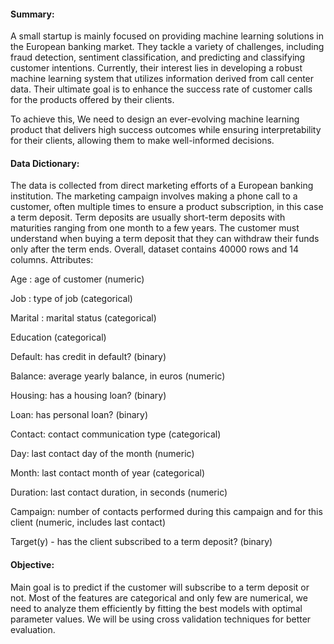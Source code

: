 #### **Summary**:
A small startup is mainly focused on providing machine learning solutions in the European banking market. They tackle a variety of challenges, including fraud detection, sentiment classification, and predicting and classifying customer intentions. Currently, their interest lies in developing a robust machine learning system that utilizes information derived from call center data.
Their ultimate goal is to enhance the success rate of customer calls for the products offered by their clients.

To achieve this, We need to design an ever-evolving machine learning product that delivers high success outcomes while ensuring interpretability for their clients, allowing them to make well-informed decisions.

#### **Data Dictionary**:
The data is collected from direct marketing efforts of a European banking institution. The marketing campaign involves making a phone call to a customer, often multiple times to ensure a product subscription, in this case a term deposit. Term deposits are usually short-term deposits with maturities ranging from one month to a few years. The customer must understand when buying a term deposit that they can withdraw their funds only after the term ends. Overall, dataset contains 40000 rows and 14 columns.
Attributes:

Age : age of customer (numeric)

Job : type of job (categorical)

Marital : marital status (categorical)

Education (categorical)

Default: has credit in default? (binary)

Balance: average yearly balance, in euros (numeric)

Housing: has a housing loan? (binary)

Loan: has personal loan? (binary)

Contact: contact communication type (categorical)

Day: last contact day of the month (numeric)

Month: last contact month of year (categorical)

Duration: last contact duration, in seconds (numeric)

Campaign: number of contacts performed during this campaign and for this client (numeric, includes last contact)

Target(y) - has the client subscribed to a term deposit? (binary)


#### **Objective**:
Main goal is to predict  if the customer will subscribe to a term deposit or not. Most of the features are categorical and only few are numerical, we need to analyze them efficiently by fitting the best models with optimal parameter values. We will be using cross validation techniques for better evaluation.
